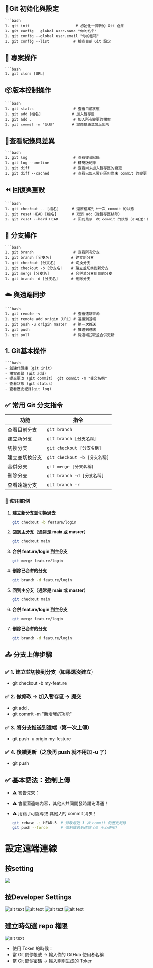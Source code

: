 ## 🔧Git 初始化與設定
    ```bash
    1. git init                     # 初始化一個新的 Git 倉庫
    1. git config --global user.name "你的名字"
    1. git config --global user.email "你的信箱"
    1. git config --list           # 檢查目前 Git 設定

## 📂 專案操作
    ```bash
    1. git clone [URL]   

## 📦版本控制操作
    ```bash
    1. git status                  # 查看目前狀態
    1. git add [檔名]              # 加入暫存區
    1. git add .                   # 加入所有變更的檔案
    1. git commit -m "訊息"        # 提交變更並加上說明

## 📜查看紀錄與差異
    ```bash
    1. git log                     # 查看提交紀錄
    1. git log --oneline           # 精簡版紀錄
    1. git diff                    # 查看尚未加入暫存區的變更
    1. git diff --cached           # 查看已加入暫存區但尚未 commit 的變更

## ⏪ 回復與重設
    ```bash
    1. git checkout -- [檔名]      # 還原檔案到上一次 commit 的狀態
    1. git reset HEAD [檔名]       # 取消 add（從暫存區移除）
    1. git reset --hard HEAD       # 回到最後一次 commit 的狀態（不可逆！）

## 🌿 分支操作
    ```bash
    1. git branch                  # 查看所有分支
    1. git branch [分支名]         # 建立新分支
    1. git checkout [分支名]       # 切換分支
    1. git checkout -b [分支名]    # 建立並切換到新分支
    1. git merge [分支名]          # 合併某分支到目前分支
    1. git branch -d [分支名]      # 刪除分支


## ☁️ 與遠端同步
    ```bash
    1. git remote -v               # 查看遠端來源
    1. git remote add origin [URL] # 連接到遠端
    1. git push -u origin master   # 第一次推送
    1. git push                    # 推送到遠端
    1. git pull                    # 從遠端拉取並合併更新


## 1. Git基本操作
    ```bash
    - 創建代碼庫 (git init)
    - 檔案追蹤 (git add)
    - 提交更改 (git commit)  git commit -m "提交名稱"
    - 查看狀態 (git status)
    - 查看歷史紀錄(git log)

## ✅ 常用 Git 分支指令

| 功能           | 指令                               |
|----------------|------------------------------------|
| 查看目前分支   | `git branch`                       |
| 建立新分支     | `git branch [分支名稱]`             |
| 切換分支       | `git checkout [分支名稱]`           |
| 建立並切換分支 | `git checkout -b [分支名稱]`        |
| 合併分支       | `git merge [分支名稱]`              |
| 刪除分支       | `git branch -d [分支名稱]`          |
| 查看遠端分支   | `git branch -r`                    |


### 📘 使用範例

1. **建立新分支並切換過去**
   ```bash
   git checkout -b feature/login
2. **回到主分支（通常是 main 或 master）**
    ```bash
    git checkout main
3. **合併 feature/login 到主分支**
    ```bash
    git merge feature/login
4. **刪除已合併的分支**
    ```bash
    git branch -d feature/login
5. **回到主分支（通常是 main 或 master）**
    ```bash
    git checkout main
6. **合併 feature/login 到主分支**
    ```bash
    git merge feature/login
7. **刪除已合併的分支**
    ```bash
    git branch -d feature/login

## 📤 分支上傳步驟

### ✅ 1. 建立並切換到分支（如果還沒建立）
- git checkout -b my-feature
### ✅ 2. 做修改 → 加入暫存區 → 提交
- git add .
- git commit -m "新增我的功能"
### ✅ 3. 將分支推送到遠端（第一次上傳）
- git push -u origin my-feature
### ✅ 4. 後續更新（之後再 push 就不用加 -u 了）
- git push

## ✅ 基本語法：強制上傳
- ⚠️ 警告先來：
- ⚠️ 會覆蓋遠端內容，其他人共同開發時請先溝通！
- ⚠️ 用錯了可能導致 其他人的 commit 消失！

    ```bash
    git rebase -i HEAD~3  # 修改最近 3 次 commit 的歷史紀錄
    git push --force      # 強制推送到遠端（⚠ 小心使用）

# 設定遠端連線
## 按setting
![](image.png)
## 按Developer Settings
![alt text](image-1.png)
![alt text](image-2.png)
![alt text](image-3.png)
![alt text](image-4.png)
## 建立時勾選 repo 權限
![alt text](image-5.png)

- 使用 Token 的時候：
- 當 Git 問你帳號 → 輸入你的 GitHub 使用者名稱
- 當 Git 問你密碼 → 輸入剛剛生成的 Token
